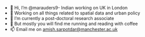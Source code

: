 - 👋 Hi, I’m @marauders9- Indian working on UK in London
- 👀 Working on all things related to spatial data and urban policy
- 🌱 I’m currently a post-doctoral research associate
- 💞️ But mostly you will find me running and reading with coffee
- 📫 Email me on amish.sarpotdar@manchester.ac.uk

<!---
marauders9/marauders9 is a ✨ special ✨ repository because its `README.md` (this file) appears on your GitHub profile.
You can click the Preview link to take a look at your changes.
--->

